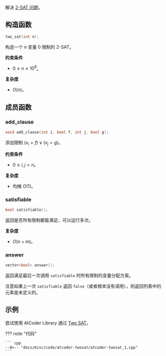 解决 [2-SAT 问题](../../graph/2-sat.md)。

## 构造函数

``` cpp
two_sat(int n);
```

构造一个 $n$ 变量 $0$ 限制的 2-SAT。

**约束条件**

- $0\le n\le 10^8$。

**复杂度**

- $O(n)$。

## 成员函数

### add_clause

``` cpp
void add_clause(int i, bool f, int j, bool g);
```

添加限制 $(x_i=f)\lor(x_j=g)$。

**约束条件**

- $0\le i, j < n$。

**复杂度**

- 均摊 $O(1)$。

### satisfiable

``` cpp
bool satisfiable();
```

返回是否所有限制都能满足，可以运行多次。

**复杂度**

- $O(n+m)$。

### answer

``` cpp
vector<bool> answer();
```

返回满足最后一次调用 `satisfiable` 时所有限制的变量分配方案。

注意如果上一次 `satisfiable` 返回 `false`（或者根本没有调用），则返回列表中的元素是未定义的。

## 示例

尝试使用 AtCoder Library 通过 [Two SAT](https://atcoder.jp/contests/practice2/tasks/practice2_h)。

??? note "代码"

    ``` cpp
    --8<-- "docs/misc/code/atcoder-twosat/atcoder-twosat_1.cpp"
    ```
